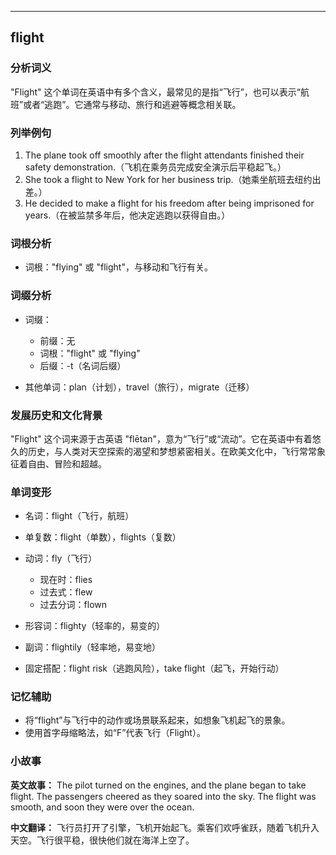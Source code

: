 
---------------
## flight
### 分析词义
"Flight" 这个单词在英语中有多个含义，最常见的是指“飞行”，也可以表示“航班”或者“逃跑”。它通常与移动、旅行和逃避等概念相关联。

### 列举例句
1. The plane took off smoothly after the flight attendants finished their safety demonstration.（飞机在乘务员完成安全演示后平稳起飞。）
2. She took a flight to New York for her business trip.（她乘坐航班去纽约出差。）
3. He decided to make a flight for his freedom after being imprisoned for years.（在被监禁多年后，他决定逃跑以获得自由。）

### 词根分析
- 词根："flying" 或 "flight"，与移动和飞行有关。

### 词缀分析
- 词缀：
  - 前缀：无
  - 词根："flight" 或 "flying"
  - 后缀：-t（名词后缀）

- 其他单词：plan（计划），travel（旅行），migrate（迁移）

### 发展历史和文化背景
"Flight" 这个词来源于古英语 "flētan"，意为“飞行”或“流动”。它在英语中有着悠久的历史，与人类对天空探索的渴望和梦想紧密相关。在欧美文化中，飞行常常象征着自由、冒险和超越。

### 单词变形
- 名词：flight（飞行，航班）
- 单复数：flight（单数），flights（复数）
- 动词：fly（飞行）
  - 现在时：flies
  - 过去式：flew
  - 过去分词：flown
- 形容词：flighty（轻率的，易变的）
- 副词：flightily（轻率地，易变地）

- 固定搭配：flight risk（逃跑风险），take flight（起飞，开始行动）

### 记忆辅助
- 将“flight”与飞行中的动作或场景联系起来，如想象飞机起飞的景象。
- 使用首字母缩略法，如“F”代表飞行（Flight）。

### 小故事
**英文故事：**
The pilot turned on the engines, and the plane began to take flight. The passengers cheered as they soared into the sky. The flight was smooth, and soon they were over the ocean.

**中文翻译：**
飞行员打开了引擎，飞机开始起飞。乘客们欢呼雀跃，随着飞机升入天空。飞行很平稳，很快他们就在海洋上空了。

